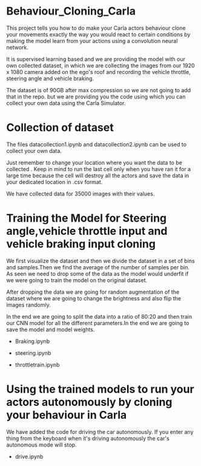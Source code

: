 # Behaviour_Cloning_Carla

This project tells you how to do make your Carla actors behaviour clone your movements exactly the way you would react to certain conditions by making the model learn from your actions using a convolution neural network.

It is supervised learning based and we are providing the model with our own collected dataset, in which we are collecting the images from our 1920 x 1080 camera added on the ego's roof and recording the vehicle throttle, steering angle and vehicle braking.

The dataset is of 90GB after max compression so we are not going to add that in the repo. but we are providing you the code using which you can collect your own data using the Carla Simulator.  


# Collection of dataset

The files datacollection1.ipynb and datacollection2.ipynb can be used to collect your own data.

Just remember to change your location where you want the data to be collected . Keep in mind to run the last cell only when you have ran it for a large time because the cell will destroy all the actors and save the data in your dedicated location in .csv format.

We have collected data for 35000 images with their values. 

# Training the Model for Steering angle,vehicle throttle input and vehicle braking input cloning

We first visualize the dataset and then we divide the dataset in a set of bins and samples.Then we find the average of the number of samples per bin. As seen we need to drop some of the data as the model would underfit if we were going to train the model on the original dataset.


After dropping the data we are going for random augmentation of the dataset where we are going to change the brightness and also flip the images randomly.


In the end we are going to split the data into a ratio of 80:20 and then train our CNN model for all the different parameters.In the end we are going to save the model and model weights. 


* Braking.ipynb 


* steering.ipynb


* throttletrain.ipynb

# Using the trained models to run your actors autonomously by cloning your behaviour in Carla

We have added the code for driving the car autonomously. If you enter any thing from the keyboard when it's driving autonomously the car's autonomous mode will stop.


* drive.ipynb 











